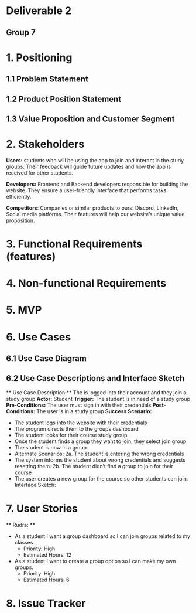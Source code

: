 # Deliverable 2

## Group 7

# 1. Positioning

## 1.1 Problem Statement


## 1.2 Product Position Statement


## 1.3 Value Proposition and Customer Segment


# 2. Stakeholders
**Users:** students who will be using the app to join and interact in the study groups. Their feedback will guide future updates and how the app is received for other students.

**Developers:** Frontend and Backend developers responsible for building the website. They ensure a user-friendly interface that performs tasks efficiently.

**Competitors**: Companies or similar products to ours: Discord, LinkedIn, Social media platforms. Their features will help our website’s unique value proposition.


# 3. Functional Requirements (features)


# 4. Non-functional Requirements


# 5. MVP


# 6. Use Cases

## 6.1 Use Case Diagram



## 6.2 Use Case Descriptions and Interface Sketch

** Use Case Description:** The is logged into their account and they join a study group
**Actor:** Student
**Trigger:** The student is in need of a study group
**Pre-Conditions:** The user must sign in with their credentials
**Post-Conditions:** The user is in a study group
**Success Scenario:** 
  * The student logs into the website with their credentials
  * The program directs them to the groups dashboard
  * The student looks for their course study group
  * Once the student finds a group they want to join, they select join group
  * The student is now in a group
  * Alternate Scenarios: 
     2a. The student is entering the wrong credentials
  * The system informs the student about wrong credentials and suggests resetting them.
     2b. The student didn’t find a group to join for their course
  * The user creates a new group for the course so other students can join.
Interface Sketch:


# 7. User Stories
** Rudra: **
* As a student I want a group dashboard so I can join groups related to my classes.
  * Priority: High
  * Estimated Hours: 12
* As a student I want to create a group option so I can make my own groups.
  * Priority: High
  * Estimated Hours: 6



# 8. Issue Tracker

